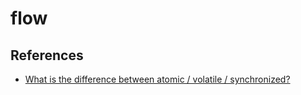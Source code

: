# flow

## References
* [What is the difference between atomic / volatile / synchronized?](https://stackoverflow.com/questions/9749746/what-is-the-difference-between-atomic-volatile-synchronized)
